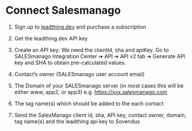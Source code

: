 # Connect Salesmanago

1. Sign up to [leadthing.dev](https://leadthing.dev) and purchase a subscription

2. Get the leadthing.dev API key

3. Create an API key: We need the clientId, sha and apiKey. Go to SALESmanago Integration Center ➔ API ➔ API v2 tab ➔ Generate API key and SHA to obtain pre-calculated values.

4. Contact’s owner (SALESmanago user account email)

5. The Domain of your SALESmanago server (in most cases this will be either www, app2, or app3) e.g. https://xxx.salesmanago.com 

6. The tag name(s) which should be added to the each contact

7. Send the SalesManago client id, sha, API key, contact owner, domain, tag name(s) and the leadthing api key to Sovendus